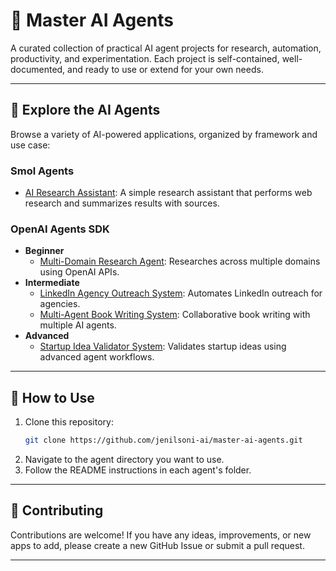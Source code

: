 # 🧠 Master AI Agents

A curated collection of practical AI agent projects for research, automation, productivity, and experimentation. Each project is self-contained, well-documented, and ready to use or extend for your own needs.

---

## 🚀 Explore the AI Agents

Browse a variety of AI-powered applications, organized by framework and use case:

### Smol Agents
- [AI Research Assistant](https://github.com/jenilsoni-ai/master-ai-agents/tree/main/smolagents/beginner/ai-research-assistant): A simple research assistant that performs web research and summarizes results with sources.

### OpenAI Agents SDK
- **Beginner**
  - [Multi-Domain Research Agent](https://github.com/jenilsoni-ai/master-ai-agents/tree/main/openai-agents-sdk/beginner/multi-domain-research-agent): Researches across multiple domains using OpenAI APIs.
- **Intermediate**
  - [LinkedIn Agency Outreach System](https://github.com/jenilsoni-ai/master-ai-agents/tree/main/openai-agents-sdk/intermediate/linkedin-agency-outreach-system): Automates LinkedIn outreach for agencies.
  - [Multi-Agent Book Writing System](https://github.com/jenilsoni-ai/master-ai-agents/tree/main/openai-agents-sdk/intermediate/multi-agent-book-writing-system): Collaborative book writing with multiple AI agents.
- **Advanced**
  - [Startup Idea Validator System](https://github.com/jenilsoni-ai/master-ai-agents/tree/main/openai-agents-sdk/advanced/startup-idea-validator-system): Validates startup ideas using advanced agent workflows.

---

## 📝 How to Use

1. Clone this repository:
   ```bash
   git clone https://github.com/jenilsoni-ai/master-ai-agents.git
   ```
2. Navigate to the agent directory you want to use.
3. Follow the README instructions in each agent's folder.

---

## 🤝 Contributing

Contributions are welcome! If you have any ideas, improvements, or new apps to add, please create a new GitHub Issue or submit a pull request. 

---
